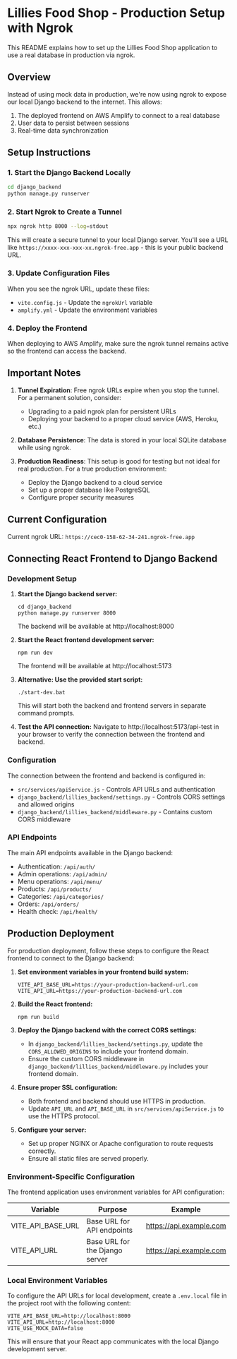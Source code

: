 # Lillies Food Shop - Production Setup with Ngrok

This README explains how to set up the Lillies Food Shop application to use a real database in production via ngrok.

## Overview

Instead of using mock data in production, we're now using ngrok to expose our local Django backend to the internet. This allows:

1. The deployed frontend on AWS Amplify to connect to a real database
2. User data to persist between sessions
3. Real-time data synchronization

## Setup Instructions

### 1. Start the Django Backend Locally

```bash
cd django_backend
python manage.py runserver
```

### 2. Start Ngrok to Create a Tunnel

```bash
npx ngrok http 8000 --log=stdout
```

This will create a secure tunnel to your local Django server. You'll see a URL like `https://xxxx-xxx-xxx-xx.ngrok-free.app` - this is your public backend URL.

### 3. Update Configuration Files

When you see the ngrok URL, update these files:

- `vite.config.js` - Update the `ngrokUrl` variable
- `amplify.yml` - Update the environment variables

### 4. Deploy the Frontend

When deploying to AWS Amplify, make sure the ngrok tunnel remains active so the frontend can access the backend.

## Important Notes

1. **Tunnel Expiration**: Free ngrok URLs expire when you stop the tunnel. For a permanent solution, consider:

   - Upgrading to a paid ngrok plan for persistent URLs
   - Deploying your backend to a proper cloud service (AWS, Heroku, etc.)

2. **Database Persistence**: The data is stored in your local SQLite database while using ngrok.

3. **Production Readiness**: This setup is good for testing but not ideal for real production. For a true production environment:
   - Deploy the Django backend to a cloud service
   - Set up a proper database like PostgreSQL
   - Configure proper security measures

## Current Configuration

Current ngrok URL: `https://cec0-158-62-34-241.ngrok-free.app`

## Connecting React Frontend to Django Backend

### Development Setup

1. **Start the Django backend server:**

   ```
   cd django_backend
   python manage.py runserver 8000
   ```

   The backend will be available at http://localhost:8000

2. **Start the React frontend development server:**

   ```
   npm run dev
   ```

   The frontend will be available at http://localhost:5173

3. **Alternative: Use the provided start script:**

   ```
   ./start-dev.bat
   ```

   This will start both the backend and frontend servers in separate command prompts.

4. **Test the API connection:**
   Navigate to http://localhost:5173/api-test in your browser to verify the connection between the frontend and backend.

### Configuration

The connection between the frontend and backend is configured in:

- `src/services/apiService.js` - Controls API URLs and authentication
- `django_backend/lillies_backend/settings.py` - Controls CORS settings and allowed origins
- `django_backend/lillies_backend/middleware.py` - Contains custom CORS middleware

### API Endpoints

The main API endpoints available in the Django backend:

- Authentication: `/api/auth/`
- Admin operations: `/api/admin/`
- Menu operations: `/api/menu/`
- Products: `/api/products/`
- Categories: `/api/categories/`
- Orders: `/api/orders/`
- Health check: `/api/health/`

## Production Deployment

For production deployment, follow these steps to configure the React frontend to connect to the Django backend:

1. **Set environment variables in your frontend build system:**

   ```
   VITE_API_BASE_URL=https://your-production-backend-url.com
   VITE_API_URL=https://your-production-backend-url.com
   ```

2. **Build the React frontend:**

   ```
   npm run build
   ```

3. **Deploy the Django backend with the correct CORS settings:**

   - In `django_backend/lillies_backend/settings.py`, update the `CORS_ALLOWED_ORIGINS` to include your frontend domain.
   - Ensure the custom CORS middleware in `django_backend/lillies_backend/middleware.py` includes your frontend domain.

4. **Ensure proper SSL configuration:**

   - Both frontend and backend should use HTTPS in production.
   - Update `API_URL` and `API_BASE_URL` in `src/services/apiService.js` to use the HTTPS protocol.

5. **Configure your server:**
   - Set up proper NGINX or Apache configuration to route requests correctly.
   - Ensure all static files are served properly.

### Environment-Specific Configuration

The frontend application uses environment variables for API configuration:

| Variable          | Purpose                        | Example                 |
| ----------------- | ------------------------------ | ----------------------- |
| VITE_API_BASE_URL | Base URL for API endpoints     | https://api.example.com |
| VITE_API_URL      | Base URL for the Django server | https://api.example.com |

### Local Environment Variables

To configure the API URLs for local development, create a `.env.local` file in the project root with the following content:

```
VITE_API_BASE_URL=http://localhost:8000
VITE_API_URL=http://localhost:8000
VITE_USE_MOCK_DATA=false
```

This will ensure that your React app communicates with the local Django development server.

